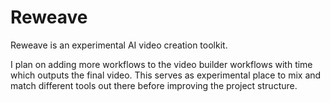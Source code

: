 # Reweave
Reweave is an experimental AI video creation toolkit. 

I plan on adding more workflows to the video builder workflows with time which outputs the final video. This serves as experimental place to mix and match different tools out there before improving the project structure.